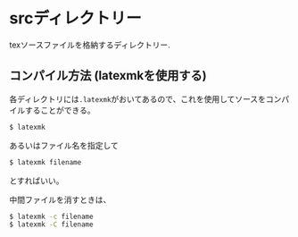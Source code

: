 # srcディレクトリー
  texソースファイルを格納するディレクトリー.

## コンパイル方法 (latexmkを使用する)
各ディレクトリには`.latexmk`がおいてあるので、これを使用してソースをコンパイルすることができる。

```sh
$ latexmk
```
あるいはファイル名を指定して
```sh
$ latexmk filename
```
とすればいい。

中間ファイルを消すときは、
```sh
$ latexmk -c filename
$ latexmk -C filename
```